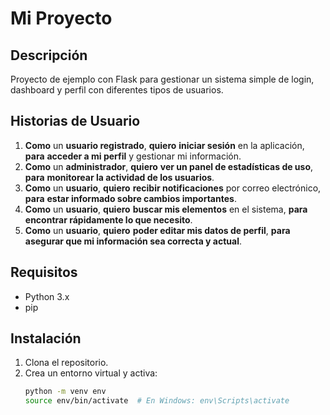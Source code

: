 # Mi Proyecto  

## Descripción  
Proyecto de ejemplo con Flask para gestionar un sistema simple de login, dashboard y perfil con diferentes tipos de usuarios.  

## Historias de Usuario  

1. **Como** un **usuario registrado**, **quiero** **iniciar sesión** en la aplicación, **para** **acceder a mi perfil** y gestionar mi información.  
2. **Como** un **administrador**, **quiero** **ver un panel de estadísticas de uso**, **para** **monitorear la actividad de los usuarios**.  
3. **Como** un **usuario**, **quiero** **recibir notificaciones** por correo electrónico, **para** **estar informado sobre cambios importantes**.  
4. **Como** un **usuario**, **quiero** **buscar mis elementos** en el sistema, **para** **encontrar rápidamente lo que necesito**.  
5. **Como** un **usuario**, **quiero** **poder editar mis datos de perfil**, **para** **asegurar que mi información sea correcta y actual**.  

## Requisitos  
- Python 3.x  
- pip  

## Instalación  
1. Clona el repositorio.  
2. Crea un entorno virtual y activa:  
   ```bash  
   python -m venv env  
   source env/bin/activate  # En Windows: env\Scripts\activate